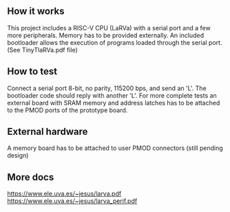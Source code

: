 <!---

This file is used to generate your project datasheet. Please fill in the information below and delete any unused
sections.

You can also include images in this folder and reference them in the markdown. Each image must be less than
512 kb in size, and the combined size of all images must be less than 1 MB.
-->

## How it works

This project includes a RISC-V CPU (LaRVa) with a serial port and a few more peripherals. Memory has to be provided externally. An included bootloader allows the execution of programs loaded through the serial port. (See TinyTlaRVa.pdf file)

## How to test

Connect a serial port 8-bit, no parity, 115200 bps, and send an 'L'. The bootloader code should reply with another 'L'.
For more complete tests an external board with SRAM memory and address latches has to be attached to the PMOD ports of the prototype board.

## External hardware

A memory board has to be attached to user PMOD connectors (still pending design)

## More docs
https://www.ele.uva.es/~jesus/larva.pdf
https://www.ele.uva.es/~jesus/larva_perif.pdf

